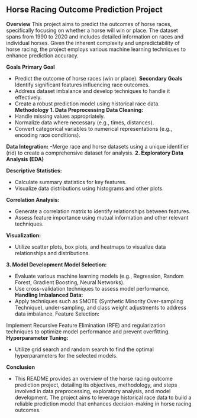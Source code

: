 ## Horse Racing Outcome Prediction Project
**Overview**
This project aims to predict the outcomes of horse races, specifically focusing on whether a horse will win or place. The dataset spans from 1990 to 2020 and includes detailed information on races and individual horses. Given the inherent complexity and unpredictability of horse racing, the project employs various machine learning techniques to enhance prediction accuracy.

**Goals**
**Primary Goal**
- Predict the outcome of horse races (win or place).
**Secondary Goals**
Identify significant features influencing race outcomes.
- Address dataset imbalance and develop techniques to handle it effectively.
- Create a robust prediction model using historical race data.
**Methodology**
**1. Data Preprocessing**
**Data Cleaning:**
- Handle missing values appropriately.
- Normalize data where necessary (e.g., times, distances).
- Convert categorical variables to numerical representations (e.g., encoding race conditions).

**Data Integration:**
-Merge race and horse datasets using a unique identifier (rid) to create a comprehensive dataset for analysis.
**2. Exploratory Data Analysis (EDA)**

**Descriptive Statistics:**

- Calculate summary statistics for key features.
- Visualize data distributions using histograms and other plots.

**Correlation Analysis:**

- Generate a correlation matrix to identify relationships between features.
- Assess feature importance using mutual information and other relevant techniques.

  
**Visualization:**
- Utilize scatter plots, box plots, and heatmaps to visualize data relationships and distributions.

  
**3. Model Development**
**Model Selection:**
- Evaluate various machine learning models (e.g., Regression, Random Forest, Gradient Boosting, Neural Networks).
- Use cross-validation techniques to assess model performance.
**Handling Imbalanced Data:**
- Apply techniques such as SMOTE (Synthetic Minority Over-sampling Technique), under-sampling, and class weight adjustments to address data imbalance.
Feature Selection:

Implement Recursive Feature Elimination (RFE) and regularization techniques to optimize model performance and prevent overfitting.
**Hyperparameter Tuning:**
- Utilize grid search and random search to find the optimal hyperparameters for the selected models.

**Conclusion**
- This README provides an overview of the horse racing outcome prediction project, detailing its objectives, methodology, and steps involved in data preprocessing, exploratory analysis, and model development. The project aims to leverage historical race data to build a reliable prediction model that enhances decision-making in horse racing outcomes.
